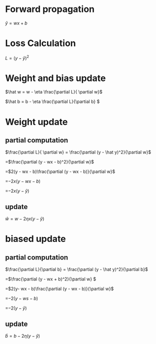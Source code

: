 # Forward propagation
$\hat y = wx + b$

# Loss Calculation
$L = (y - \hat y)^2$

# Weight and bias update
$\hat w = w - \eta \frac{\partial L}{ \partial w}$

$\hat b = b - \eta \frac{\partial L}{\partial b} $

# Weight update

## partial computation
$\frac{\partial L}{ \partial w} = \frac{\partial (y - \hat y)^2}{\partial w}$

=$\frac{\partial (y - wx - b)^2}{\partial w}$

=$2(y - wx - b)\frac{\partial (y - wx - b)}{\partial w}$

=$-2x(y - wx - b)$

=$-2x(y - \hat y)$



## update
$\hat w = w - 2\eta x (y - \hat y)$

# biased update

## partial computation
$\frac{\partial L}{\partial b} = \frac{\partial (y - \hat y)^2}{\partial b}$

=$\frac{\partial (y - wx + b)^2}{\partial w} $

=$2(y- wx - b)\frac{\partial (y - wx - b)}{\partial w}$

=$-2(y-ws-b)$

=$-2(y - \hat y)$

## update
$\hat b = b - 2\eta(y - \hat y)$